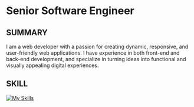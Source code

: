 # Senior Software Engineer

## SUMMARY
I am a web developer with a passion for creating dynamic, responsive, and user-friendly web applications. I have experience in both front-end and back-end development, and specialize in turning ideas into functional and visually appealing digital experiences.
## SKILL
[![My Skills](https://skillicons.dev/icons?i=c,cs,cpp,go,py,dart,html,css,js,jquery,react,redux,nextjs,nestjs,nuxtjs,angular,vue,svelte,tailwind,bootstrap,sass,vite,babel,flask,django,dotnet,spring,nodejs,php,laravel,mysql,mongodb,firebase,java,kotlin,git,github,gmail,gitlab,kubernetes,selenium,terraform,gcp,azure,aws,heroku,figma,wordpress,vscode,sublime&theme=light)](https://skillicons.dev)

